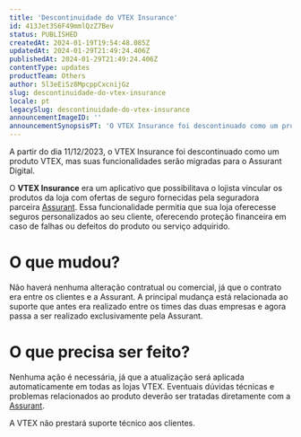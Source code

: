 ```yaml
---
title: 'Descontinuidade do VTEX Insurance'
id: 413Jet3S6F49mmlQzZ7Bev
status: PUBLISHED
createdAt: 2024-01-19T19:54:48.085Z
updatedAt: 2024-01-29T21:49:24.406Z
publishedAt: 2024-01-29T21:49:24.406Z
contentType: updates
productTeam: Others
author: 5l3eEiSz8MpcppCxcnijGz
slug: descontinuidade-do-vtex-insurance
locale: pt
legacySlug: descontinuidade-do-vtex-insurance
announcementImageID: ''
announcementSynopsisPT: 'O VTEX Insurance foi descontinuado como um produto VTEX, mas continuará existindo como Assurant Digital.'
---
```


A partir do dia 11/12/2023, o VTEX Insurance foi descontinuado como um produto VTEX, mas suas funcionalidades serão migradas para o Assurant Digital.

O **VTEX Insurance** era um aplicativo que possibilitava o lojista vincular os produtos da loja com ofertas de seguro fornecidas pela seguradora parceira [Assurant](https://www.assurant.com.br/). Essa funcionalidade permitia que sua loja oferecesse seguros personalizados ao seu cliente, oferecendo proteção financeira em caso de falhas ou defeitos do produto ou serviço adquirido. 

# O que mudou?

Não haverá nenhuma alteração contratual ou comercial, já que o contrato era entre os clientes e a Assurant. A principal mudança está relacionada ao suporte que antes era realizado entre os times das duas empresas e agora passa a ser realizado exclusivamente pela Assurant.
# O que precisa ser feito?

Nenhuma ação é necessária, já que a atualização será aplicada automaticamente em todas as lojas VTEX. Eventuais dúvidas técnicas e problemas relacionados ao produto deverão ser tratadas diretamente com a [Assurant](https://www.assurant.com.br/). 

<div class = "alert alert-warning"> A VTEX não prestará suporte técnico aos clientes.</div>

